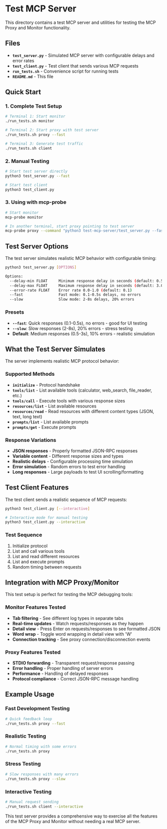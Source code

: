 # Test MCP Server

This directory contains a test MCP server and utilities for testing the MCP Proxy and Monitor functionality.

## Files

- **`test_server.py`** - Simulated MCP server with configurable delays and error rates
- **`test_client.py`** - Test client that sends various MCP requests  
- **`run_tests.sh`** - Convenience script for running tests
- **`README.md`** - This file

## Quick Start

### 1. Complete Test Setup

```bash
# Terminal 1: Start monitor
./run_tests.sh monitor

# Terminal 2: Start proxy with test server  
./run_tests.sh proxy --fast

# Terminal 3: Generate test traffic
./run_tests.sh client
```

### 2. Manual Testing

```bash
# Start test server directly
python3 test_server.py --fast

# Start test client
python3 test_client.py
```

### 3. Using with mcp-probe

```bash
# Start monitor
mcp-probe monitor

# In another terminal, start proxy pointing to test server
mcp-probe proxy --command "python3 test-mcp-server/test_server.py --fast" --name "TestServer"
```

## Test Server Options

The test server simulates realistic MCP behavior with configurable timing:

```bash
python3 test_server.py [OPTIONS]

Options:
  --delay-min FLOAT     Minimum response delay in seconds (default: 0.5)
  --delay-max FLOAT     Maximum response delay in seconds (default: 3.0) 
  --error-rate FLOAT    Error rate 0.0-1.0 (default: 0.1)
  --fast                Fast mode: 0.1-0.5s delays, no errors
  --slow                Slow mode: 2-8s delays, 20% errors
```

### Presets

- **`--fast`**: Quick responses (0.1-0.5s), no errors - good for UI testing
- **`--slow`**: Slow responses (2-8s), 20% errors - stress testing
- **Default**: Medium responses (0.5-3s), 10% errors - realistic simulation

## What the Test Server Simulates

The server implements realistic MCP protocol behavior:

### Supported Methods
- **`initialize`** - Protocol handshake
- **`tools/list`** - List available tools (calculator, web_search, file_reader, etc.)
- **`tools/call`** - Execute tools with various response sizes
- **`resources/list`** - List available resources
- **`resources/read`** - Read resources with different content types (JSON, text, long text)
- **`prompts/list`** - List available prompts
- **`prompts/get`** - Execute prompts

### Response Variations
- **JSON responses** - Properly formatted JSON-RPC responses
- **Variable content** - Different response sizes and types
- **Realistic delays** - Configurable processing time simulation
- **Error simulation** - Random errors to test error handling
- **Long responses** - Large payloads to test UI scrolling/formatting

## Test Client Features

The test client sends a realistic sequence of MCP requests:

```bash
python3 test_client.py [--interactive]

# Interactive mode for manual testing
python3 test_client.py --interactive
```

### Test Sequence
1. Initialize protocol
2. List and call various tools
3. List and read different resources  
4. List and execute prompts
5. Random timing between requests

## Integration with MCP Proxy/Monitor

This test setup is perfect for testing the MCP debugging tools:

### Monitor Features Tested
- **Tab filtering** - See different log types in separate tabs
- **Real-time updates** - Watch requests/responses as they happen
- **Detail view** - Press Enter on requests/responses to see formatted JSON
- **Word wrap** - Toggle word wrapping in detail view with 'W'
- **Connection tracking** - See proxy connection/disconnection events

### Proxy Features Tested  
- **STDIO forwarding** - Transparent request/response passing
- **Error handling** - Proper handling of server errors
- **Performance** - Handling of delayed responses
- **Protocol compliance** - Correct JSON-RPC message handling

## Example Usage

### Fast Development Testing
```bash
# Quick feedback loop
./run_tests.sh proxy --fast
```

### Realistic Testing
```bash
# Normal timing with some errors
./run_tests.sh proxy  
```

### Stress Testing
```bash  
# Slow responses with many errors
./run_tests.sh proxy --slow
```

### Interactive Testing
```bash
# Manual request sending
./run_tests.sh client --interactive
```

This test server provides a comprehensive way to exercise all the features of the MCP Proxy and Monitor without needing a real MCP server.